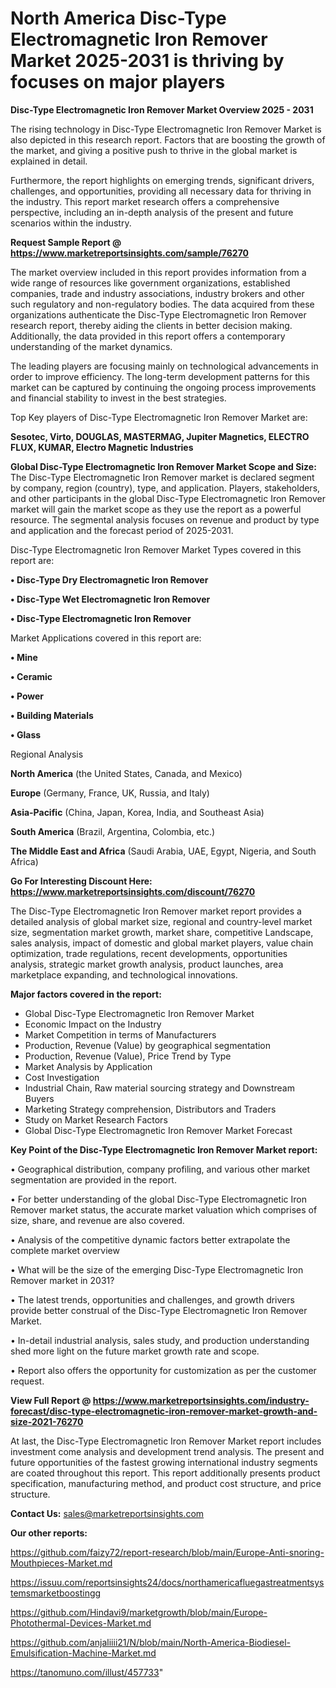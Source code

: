 # North America Disc-Type Electromagnetic Iron Remover Market 2025-2031 is thriving by focuses on major players

<Strong> Disc-Type Electromagnetic Iron Remover Market Overview 2025 - 2031</strong>

The rising technology in Disc-Type Electromagnetic Iron Remover Market is also depicted in this research report. Factors that are boosting the growth of the market, and giving a positive push to thrive in the global market is explained in detail.

Furthermore, the report highlights on emerging trends, significant drivers, challenges, and opportunities, providing all necessary data for thriving in the industry. This report market research offers a comprehensive perspective, including an in-depth analysis of the present and future scenarios within the industry.

<strong>Request Sample Report @ <a href=https://www.marketreportsinsights.com/sample/76270>https://www.marketreportsinsights.com/sample/76270</a></strong>

The market overview included in this report provides information from a wide range of resources like government organizations, established companies, trade and industry associations, industry brokers and other such regulatory and non-regulatory bodies. The data acquired from these organizations authenticate the Disc-Type Electromagnetic Iron Remover research report, thereby aiding the clients in better decision making. Additionally, the data provided in this report offers a contemporary understanding of the market dynamics.

The leading players are focusing mainly on technological advancements in order to improve efficiency. The long-term development patterns for this market can be captured by continuing the ongoing process improvements and financial stability to invest in the best strategies.

Top Key players of Disc-Type Electromagnetic Iron Remover Market are:

<strong>Sesotec, Virto, DOUGLAS, MASTERMAG, Jupiter Magnetics, ELECTRO FLUX, KUMAR, Electro Magnetic Industries</strong>

<strong><b>Global Disc-Type Electromagnetic Iron Remover Market Scope and Size:</b></strong>
The Disc-Type Electromagnetic Iron Remover market is declared segment by company, region (country), type, and application. Players, stakeholders, and other participants in the global Disc-Type Electromagnetic Iron Remover market will gain the market scope as they use the report as a powerful resource. The segmental analysis focuses on revenue and product by type and application and the forecast period of 2025-2031.

Disc-Type Electromagnetic Iron Remover Market Types covered in this report are:

<strong>• Disc-Type Dry Electromagnetic Iron Remover

• Disc-Type Wet Electromagnetic Iron Remover

• Disc-Type Electromagnetic Iron Remover</strong>

Market Applications covered in this report are:

<strong>• Mine

• Ceramic

• Power

• Building Materials

• Glass</strong> 

Regional Analysis

<strong>North America</strong> (the United States, Canada, and Mexico)

<strong>Europe</strong> (Germany, France, UK, Russia, and Italy)

<strong>Asia-Pacific</strong> (China, Japan, Korea, India, and Southeast Asia)

<strong>South America</strong> (Brazil, Argentina, Colombia, etc.)

<strong>The Middle East and Africa</strong> (Saudi Arabia, UAE, Egypt, Nigeria, and South Africa)

<strong>Go For Interesting Discount Here: <a href=https://www.marketreportsinsights.com/discount/76270>https://www.marketreportsinsights.com/discount/76270</a></strong>

The Disc-Type Electromagnetic Iron Remover market report provides a detailed analysis of global market size, regional and country-level market size, segmentation market growth, market share, competitive Landscape, sales analysis, impact of domestic and global market players, value chain optimization, trade regulations, recent developments, opportunities analysis, strategic market growth analysis, product launches, area marketplace expanding, and technological innovations.

<strong><b>Major factors covered in the report:</b></strong>
<ul>
  <li>Global Disc-Type Electromagnetic Iron Remover Market </li>
  <li>Economic Impact on the Industry</li>
  <li>Market Competition in terms of Manufacturers</li>
  <li>Production, Revenue (Value) by geographical segmentation</li>
  <li>Production, Revenue (Value), Price Trend by Type</li>
  <li>Market Analysis by Application</li>
  <li>Cost Investigation</li>
  <li>Industrial Chain, Raw material sourcing strategy and Downstream Buyers</li>
  <li>Marketing Strategy comprehension, Distributors and Traders</li>
  <li>Study on Market Research Factors</li>
  <li>Global Disc-Type Electromagnetic Iron Remover Market Forecast</li>
</ul>

<strong><b>Key Point of the Disc-Type Electromagnetic Iron Remover Market report:</b></strong>

• Geographical distribution, company profiling, and various other market segmentation are provided in the report.

• For better understanding of the global Disc-Type Electromagnetic Iron Remover market status, the accurate market valuation which comprises of size, share, and revenue are also covered.

• Analysis of the competitive dynamic factors better extrapolate the complete market overview

• What will be the size of the emerging Disc-Type Electromagnetic Iron Remover market in 2031?

• The latest trends, opportunities and challenges, and growth drivers provide better construal of the Disc-Type Electromagnetic Iron Remover Market.

• In-detail industrial analysis, sales study, and production understanding shed more light on the future market growth rate and scope.

• Report also offers the opportunity for customization as per the customer request.

<strong><b>View Full Report @ <a href=https://www.marketreportsinsights.com/industry-forecast/disc-type-electromagnetic-iron-remover-market-growth-and-size-2021-76270>https://www.marketreportsinsights.com/industry-forecast/disc-type-electromagnetic-iron-remover-market-growth-and-size-2021-76270</a></b></strong>


At last, the Disc-Type Electromagnetic Iron Remover Market report includes investment come analysis and development trend analysis. The present and future opportunities of the fastest growing international industry segments are coated throughout this report. This report additionally presents product specification, manufacturing method, and product cost structure, and price structure.

<strong>Contact Us:</strong>
sales@marketreportsinsights.com

<strong>Our other reports:</strong>

<a href=https://github.com/faizy72/report-research/blob/main/Europe-Anti-snoring-Mouthpieces-Market.md>https://github.com/faizy72/report-research/blob/main/Europe-Anti-snoring-Mouthpieces-Market.md</a>

<a href=https://issuu.com/reportsinsights24/docs/northamericafluegastreatmentsystemsmarketboostingg>https://issuu.com/reportsinsights24/docs/northamericafluegastreatmentsystemsmarketboostingg</a>

<a href=https://github.com/Hindavi9/marketgrowth/blob/main/Europe-Photothermal-Devices-Market.md>https://github.com/Hindavi9/marketgrowth/blob/main/Europe-Photothermal-Devices-Market.md</a>

<a href=https://github.com/anjaliiii21/N/blob/main/North-America-Biodiesel-Emulsification-Machine-Market.md>https://github.com/anjaliiii21/N/blob/main/North-America-Biodiesel-Emulsification-Machine-Market.md</a>

<a href=https://tanomuno.com/illust/457733>https://tanomuno.com/illust/457733</a>"
